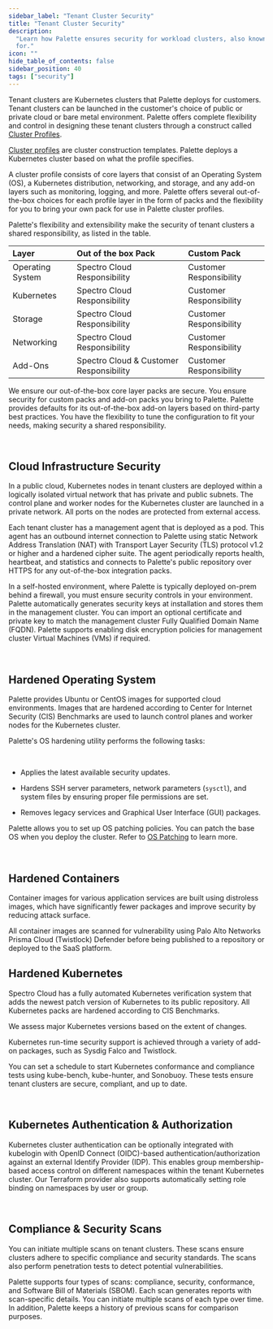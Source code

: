 ```yaml
---
sidebar_label: "Tenant Cluster Security"
title: "Tenant Cluster Security"
description:
  "Learn how Palette ensures security for workload clusters, also known as tenant clusters, and what you are responsible
  for."
icon: ""
hide_table_of_contents: false
sidebar_position: 40
tags: ["security"]
---
```


Tenant clusters are Kubernetes clusters that Palette deploys for customers. Tenant clusters can be launched in the
customer's choice of public or private cloud or bare metal environment. Palette offers complete flexibility and control
in designing these tenant clusters through a construct called [Cluster Profiles](../../glossary-all.md#cluster-profile).

[Cluster profiles](../../profiles/cluster-profiles/cluster-profiles.md) are cluster construction templates. Palette
deploys a Kubernetes cluster based on what the profile specifies.

A cluster profile consists of core layers that consist of an Operating System (OS), a Kubernetes distribution,
networking, and storage, and any add-on layers such as monitoring, logging, and more. Palette offers several
out-of-the-box choices for each profile layer in the form of packs and the flexibility for you to bring your own pack
for use in Palette cluster profiles.

Palette's flexibility and extensibility make the security of tenant clusters a shared responsibility, as listed in the
table.

| Layer            | Out of the box Pack                     | Custom Pack             |
| :--------------- | :-------------------------------------- | :---------------------- |
| Operating System | Spectro Cloud Responsibility            | Customer Responsibility |
| Kubernetes       | Spectro Cloud Responsibility            | Customer Responsibility |
| Storage          | Spectro Cloud Responsibility            | Customer Responsibility |
| Networking       | Spectro Cloud Responsibility            | Customer Responsibility |
| Add-Ons          | Spectro Cloud & Customer Responsibility | Customer Responsibility |

We ensure our out-of-the-box core layer packs are secure. You ensure security for custom packs and add-on packs you
bring to Palette. Palette provides defaults for its out-of-the-box add-on layers based on third-party best practices.
You have the flexibility to tune the configuration to fit your needs, making security a shared responsibility.

<br />

## Cloud Infrastructure Security

In a public cloud, Kubernetes nodes in tenant clusters are deployed within a logically isolated virtual network that has
private and public subnets. The control plane and worker nodes for the Kubernetes cluster are launched in a private
network. All ports on the nodes are protected from external access.

Each tenant cluster has a management agent that is deployed as a pod. This agent has an outbound internet connection to
Palette using static Network Address Translation (NAT) with Transport Layer Security (TLS) protocol v1.2 or higher and a
hardened cipher suite. The agent periodically reports health, heartbeat, and statistics and connects to Palette's public
repository over HTTPS for any out-of-the-box integration packs.

In a self-hosted environment, where Palette is typically deployed on-prem behind a firewall, you must ensure security
controls in your environment. Palette automatically generates security keys at installation and stores them in the
management cluster. You can import an optional certificate and private key to match the management cluster Fully
Qualified Domain Name (FQDN). Palette supports enabling disk encryption policies for management cluster Virtual Machines
(VMs) if required.

<br />

## Hardened Operating System

Palette provides Ubuntu or CentOS images for supported cloud environments. Images that are hardened according to Center
for Internet Security (CIS) Benchmarks are used to launch control planes and worker nodes for the Kubernetes cluster.

Palette's OS hardening utility performs the following tasks:

<br />

- Applies the latest available security updates.

- Hardens SSH server parameters, network parameters (`sysctl`), and system files by ensuring proper file permissions are
  set.

- Removes legacy services and Graphical User Interface (GUI) packages.

Palette allows you to set up OS patching policies. You can patch the base OS when you deploy the cluster. Refer to
[OS Patching](/clusters/cluster-management/os-patching) to learn more.

<br />

## Hardened Containers

Container images for various application services are built using distroless images, which have significantly fewer
packages and improve security by reducing attack surface.

<!-- vale off -->

All container images are scanned for vulnerability using Palo Alto Networks Prisma Cloud (Twistlock) Defender before
being published to a repository or deployed to the SaaS platform.

<!-- vale on -->

## Hardened Kubernetes

Spectro Cloud has a fully automated Kubernetes verification system that adds the newest patch version of Kubernetes to
its public repository. All Kubernetes packs are hardened according to CIS Benchmarks.

We assess major Kubernetes versions based on the extent of changes.

Kubernetes run-time security support is achieved through a variety of add-on packages, such as Sysdig Falco and
Twistlock.

You can set a schedule to start Kubernetes conformance and compliance tests using kube-bench, kube-hunter, and Sonobuoy.
These tests ensure tenant clusters are secure, compliant, and up to date.

<br />

## Kubernetes Authentication & Authorization

Kubernetes cluster authentication can be optionally integrated with kubelogin with OpenID Connect (OIDC)-based
authentication/authorization against an external Identify Provider (IDP). This enables group membership-based access
control on different namespaces within the tenant Kubernetes cluster. Our Terraform provider also supports automatically
setting role binding on namespaces by user or group.

<br />

## Compliance & Security Scans

You can initiate multiple scans on tenant clusters. These scans ensure clusters adhere to specific compliance and
security standards. The scans also perform penetration tests to detect potential vulnerabilities.

Palette supports four types of scans: compliance, security, conformance, and Software Bill of Materials (SBOM). Each
scan generates reports with scan-specific details. You can initiate multiple scans of each type over time. In addition,
Palette keeps a history of previous scans for comparison purposes.
